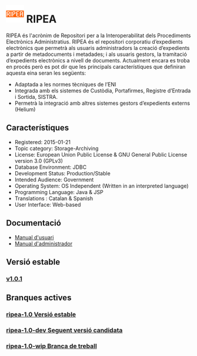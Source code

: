 # ![Logo](https://github.com/GovernIB/maven/raw/binaris/ripea/projectinfo_Attachments/icon.jpg) RIPEA
RIPEA és l'acrònim de Repositori per a la Interoperabilitat dels Procediments Electrònics Administratius.
RIPEA és el repositori corporatiu d’expedients electrònics que permetrà als usuaris administradors la creació d’expedients a partir de metadocuments i metadades; i als usuaris gestors, la tramitació d’expedients electrònics a nivell de documents.
Actualment encara es troba en procés però es pot dir que les principals característiques que definiran aquesta eina seran les següents:
* Adaptada a les normes tècniques de l’ENI
* Integrada amb els sistemes de Custòdia, Portafirmes, Registre d’Entrada i Sortida, SISTRA.
* Permetrà la integració amb altres sistemes gestors d’expedients externs (Helium)
## <a name="caracteristiques"></a> Característiques
* Registered: 2015-01-21
* Topic category: Storage-Archiving 
* License: European Union Public License  & GNU General Public License version 3.0 (GPLv3) 
* Database Environment: JDBC 
* Development Status: Production/Stable 
* Intended Audience: Government 
* Operating System: OS Independent (Written in an interpreted language) 
* Programming Language: Java & JSP 
* Translations : Catalan & Spanish 
* User Interface: Web-based
## <a name="docs"></a> Documentació
* [Manual d'usuari](https://github.com/GovernIB/ripea/raw/ripea-1.0/doc/pdf/01_ripea_manual_usuari.pdf)
* [Manual d'administrador](https://github.com/GovernIB/ripea/raw/ripea-1.0/doc/pdf/02_ripea_manual_administradors.pdf)
## <a name="v_estable"></a> Versió estable
### [v1.0.1](https://github.com/GovernIB/ripea/releases/tag/RIPEA_1.0.1_RC13_HOTFIX5)
## <a name="b_activa"></a> Branques actives
### [ripea-1.0 Versió estable](https://github.com/GovernIB/ripea/tree/ripea-1.0])
### [ripea-1.0-dev Seguent versió candidata](https://github.com/GovernIB/ripea/tree/ripea-1.0-dev)
### [ripea-1.0-wip Branca de treball](https://github.com/GovernIB/ripea/tree/ripea-1.0-wip)
